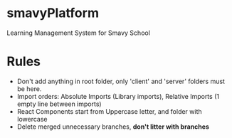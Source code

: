 # smavyPlatform

Learning Management System for Smavy School

# Rules

- Don't add anything in root folder, only 'client' and 'server' folders must be here.
- Import orders: Absolute Imports (Library imports), Relative Imports (1 empty line between imports)
- React Components start from Uppercase letter, and folder with lowercase
- Delete merged unnecessary branches, **don't litter with branches**
